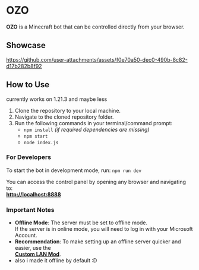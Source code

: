 # OZO

**OZO** is a Minecraft bot that can be controlled directly from your browser.

## Showcase


https://github.com/user-attachments/assets/f0e70a50-dec0-490b-8c82-d17b282b8f92



## How to Use
currently works on 1.21.3 and maybe less

1. Clone the repository to your local machine.
2. Navigate to the cloned repository folder.
3. Run the following commands in your terminal/command prompt:
   - `npm install` *(if required dependencies are missing)*
   - `npm start`
   - `node index.js`
### For Developers
To start the bot in development mode, run:  `npm run dev`

You can access the control panel by opening any browser and navigating to:  
**[http://localhost:8888](http://localhost:8888)**

### Important Notes
- **Offline Mode**: The server must be set to offline mode.  
  If the server is in online mode, you will need to log in with your Microsoft Account.  
- **Recommendation**: To make setting up an offline server quicker and easier, use the  
  **[Custom LAN Mod](https://modrinth.com/mod/custom-lan)**.
- also i made it offline by default :D

